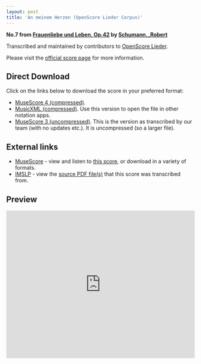 ```yaml
---
layout: post
title: 'An meinem Herzen (OpenScore Lieder Corpus)'
---
```


__No.7 from [Frauenliebe und Leben, Op.42](https://fourscoreandmore.org/openscore/lieder/Schumann%2C_Robert/Frauenliebe_und_Leben%2C_Op.42/) by [Schumann,_Robert](https://fourscoreandmore.org/openscore/lieder/Schumann%2C_Robert)__

Transcribed and maintained by contributors to [OpenScore Lieder].

Please visit the [official score page] for more information.

[official score page]: https://musescore.com/openscore-lieder-corpus/scores/4978496
[OpenScore Lieder]: https://musescore.com/openscore-lieder-corpus

## Direct Download

Click on the links below to download the score in your preferred format:
- [MuseScore 4 (compressed)](https://fourscoreandmore.org/openscore/lieder/Schumann%2C_Robert/Frauenliebe_und_Leben%2C_Op.42/7_An_meinem_Herzen.mscz).
- [MusicXML (compressed)](https://fourscoreandmore.org/openscore/lieder/Schumann%2C_Robert/Frauenliebe_und_Leben%2C_Op.42/7_An_meinem_Herzen.mxl). Use this version to open the file in other notation apps.
- [MuseScore 3 (uncompressed)](https://raw.githubusercontent.com/OpenScore/Lieder/refs/heads/main/scores/Schumann%2C_Robert/Frauenliebe_und_Leben%2C_Op.42/7_An_meinem_Herzen/lc4978496.mscx). This is the version as transcribed by our team (with no updates etc.). It is uncompressed (so a larger file).

## External links

- [MuseScore] - view and listen to [this score][MuseScore], or download in a variety of formats.
- [IMSLP] - view the [source PDF file(s)][IMSLP] that this score was transcribed from.

[MuseScore]: https://musescore.com/score/4978496
[IMSLP]: https://imslp.org/wiki/Special:ReverseLookup/51733

## Preview

<iframe width="100%" height="394" src="https://musescore.com/openscore-lieder-corpus/scores/4978496/embed" frameborder="0" allowfullscreen allow="autoplay; fullscreen"></iframe>
